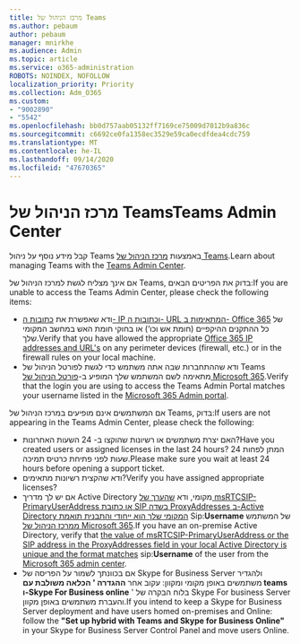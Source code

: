 ```yaml
---
title: מרכז הניהול של Teams
ms.author: pebaum
author: pebaum
manager: mnirkhe
ms.audience: Admin
ms.topic: article
ms.service: o365-administration
ROBOTS: NOINDEX, NOFOLLOW
localization_priority: Priority
ms.collection: Adm_O365
ms.custom:
- "9002890"
- "5542"
ms.openlocfilehash: bb0d757aab05132ff7169ce75009d7012b9a836c
ms.sourcegitcommit: c6692ce0fa1358ec3529e59ca0ecdfdea4cdc759
ms.translationtype: MT
ms.contentlocale: he-IL
ms.lasthandoff: 09/14/2020
ms.locfileid: "47670365"
---
```

# <a name="teams-admin-center"></a><span data-ttu-id="fe2dd-102">מרכז הניהול של Teams</span><span class="sxs-lookup"><span data-stu-id="fe2dd-102">Teams Admin Center</span></span>

<span data-ttu-id="fe2dd-103">קבל מידע נוסף על ניהול Teams באמצעות [מרכז הניהול של Teams](https://docs.microsoft.com/microsoftteams/manage-teams-skypeforbusiness-admin-center).</span><span class="sxs-lookup"><span data-stu-id="fe2dd-103">Learn about managing Teams with the [Teams Admin Center](https://docs.microsoft.com/microsoftteams/manage-teams-skypeforbusiness-admin-center).</span></span>

<span data-ttu-id="fe2dd-104">אם אינך מצליח לגשת למרכז הניהול של Teams, בדוק את הפריטים הבאים:</span><span class="sxs-lookup"><span data-stu-id="fe2dd-104">If you are unable to access the Teams Admin Center, please check the following items:</span></span>

- <span data-ttu-id="fe2dd-105">ודא שאפשרת את [כתובות ה- IP וכתובות ה- URL המתאימות ב- Office 365](https://docs.microsoft.com/Office365/Enterprise/office-365-ip-web-service) של כל ההתקנים ההיקפיים (חומת אש וכו‘) או בחוקי חומת האש במחשב המקומי שלך.</span><span class="sxs-lookup"><span data-stu-id="fe2dd-105">Verify that you have allowed the appropriate [Office 365 IP addresses and URL's](https://docs.microsoft.com/Office365/Enterprise/office-365-ip-web-service) on any perimeter devices (firewall, etc.) or in the firewall rules on your local machine.</span></span>
- <span data-ttu-id="fe2dd-106">ודא שההתחברות שבה אתה משתמש כדי לגשת לפורטל הניהול של Teams מתאימה לשם המשתמש שלך המופיע ב-[פורטל הניהול של Microsoft 365](https://admin.microsoft.com/Adminportal/Home?source=applauncher#/users).</span><span class="sxs-lookup"><span data-stu-id="fe2dd-106">Verify that the login you are using to access the Teams Admin Portal matches your username listed in the [Microsoft 365 Admin portal](https://admin.microsoft.com/Adminportal/Home?source=applauncher#/users).</span></span>

<span data-ttu-id="fe2dd-107">אם המשתמשים אינם מופיעים במרכז הניהול של Teams, בדוק:</span><span class="sxs-lookup"><span data-stu-id="fe2dd-107">If users are not appearing in the Teams Admin Center, please check the following:</span></span>

- <span data-ttu-id="fe2dd-108">האם יצרת משתמשים או רשיונות שהוקצו ב- 24 השעות האחרונות?</span><span class="sxs-lookup"><span data-stu-id="fe2dd-108">Have you created users or assigned licenses in the last 24 hours?</span></span> <span data-ttu-id="fe2dd-109">המתן לפחות 24 שעות לפני פתיחת כרטיס תמיכה.</span><span class="sxs-lookup"><span data-stu-id="fe2dd-109">Please make sure you wait at least 24 hours before opening a support ticket.</span></span>
- <span data-ttu-id="fe2dd-110">ודא שהקצית רשיונות מתאימים?</span><span class="sxs-lookup"><span data-stu-id="fe2dd-110">Verify you have assigned appropriate licenses?</span></span>
- <span data-ttu-id="fe2dd-111">אם יש לך מדריך Active Directory מקומי, ודא [שהערך של msRTCSIP-PrimaryUserAddress או כתובת SIP בשדה ProxyAddresses ב-Active Directory המקומי שלך הוא ייחודי והתבנית תואמת](https://docs.microsoft.com/skypeforbusiness/troubleshoot/online-configuration/msrtcsip-primaryuseraddress-proxyaddaddress) Sip:**Username** של המשתמש [ממרכז הניהול של Microsoft 365](https://admin.microsoft.com/Adminportal/Home?source=applauncher#/users).</span><span class="sxs-lookup"><span data-stu-id="fe2dd-111">If you have an on-premise Active Directory, verify that [the value of msRTCSIP-PrimaryUserAddress or the SIP address in the ProxyAddresses field in your local Active Directory is unique and the format matches](https://docs.microsoft.com/skypeforbusiness/troubleshoot/online-configuration/msrtcsip-primaryuseraddress-proxyaddaddress) sip:**Username** of the user from the [Microsoft 365 admin center](https://admin.microsoft.com/Adminportal/Home?source=applauncher#/users).</span></span>
- <span data-ttu-id="fe2dd-112">אם בכוונתך לשמור על הפריסה של Skype for Business Server ולהגדיר משתמשים באופן מקומי ומקוון: עקוב אחר **ההגדרה ' הכלאה משולבת עם teams ו-Skype For Business online** ' בלוח הבקרה של Skype For business Server והעברת משתמשים באופן מקוון.</span><span class="sxs-lookup"><span data-stu-id="fe2dd-112">If you intend to keep a Skype for Business Server deployment and have users homed on-premises and Online: follow the **"Set up hybrid with Teams and Skype for Business Online"** in your Skype for Business Server Control Panel and move users Online.</span></span>
